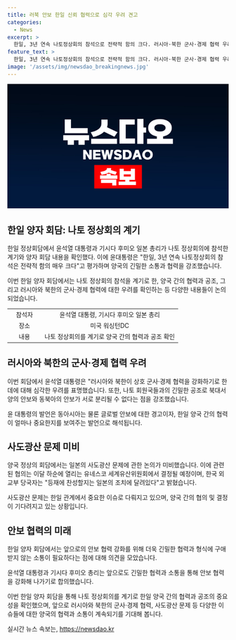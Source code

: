 ```yaml
---
title: 러북 안보 한일 신뢰 협력으로 심각 우려 견고
categories:
  - News
excerpt: >
  한일, 3년 연속 나토정상회의 참석으로 전략적 함의 크다. 러시아·북한 군사·경제 협력 우려 공유, 유엔 안보 결의 위반에 공조 확인. 러북 밀착 협력은 한일 협력 중요성 재확인. 사도광산 미논의, 윤석열 대통령·기시다 후미오 총리 양자회담.
feature_text: >
  한일, 3년 연속 나토정상회의 참석으로 전략적 함의 크다. 러시아·북한 군사·경제 협력 우려 공유, 유엔 안보 결의 위반에 공조 확인. 러북 밀착 협력은 한일 협력 중요성 재확인. 사도광산 미논의, 윤석열 대통령·기시다 후미오 총리 양자회담.
image: '/assets/img/newsdao_breakingnews.jpg'
---
```


<p><img src="/assets/img/newsdao_breakingnews.jpg" alt="firstkoreanews 속보" /></p>

<h2 data-ke-size="size26">한일 양자 회담: 나토 정상회의 계기</h2>

<p>한일 정상회담에서 윤석열 대통령과 기시다 후미오 일본 총리가 나토 정상회의에 참석한 계기와 양자 회담 내용을 확인했다. 이에 윤대통령은 "한일, 3년 연속 나토정상회의 참석은 전략적 함의 매우 크다"고 평가하며 양국의 긴밀한 소통과 협력을 강조했습니다. </p>

<p data-ke-size="size16">이번 한일 양자 회담에서는 나토 정상회의 참석을 계기로 한, 양국 간의 협력과 공조, 그리고 러시아와 북한의 군사·경제 협력에 대한 우려를 확인하는 등 다양한 내용들이 논의되었습니다.</p>

<table class="table_1">
    <tbody>
        <tr>
            <td style="text-align: center; width: 20%;">참석자</td>
            <td style="text-align: center; width: 80%;">윤석열 대통령, 기시다 후미오 일본 총리</td>
        </tr>
        <tr>
            <td style="text-align: center;">장소</td>
            <td style="text-align: center;">미국 워싱턴DC</td>
        </tr>
        <tr>
            <td style="text-align: center;">내용</td>
            <td style="text-align: center;">나토 정상회의를 계기로 양국 간의 협력과 공조 확인</td>
        </tr>
    </tbody>
</table>

<h2 data-ke-size="size26">러시아와 북한의 군사·경제 협력 우려</h2>

<p>이번 회담에서 윤석열 대통령은 "러시아와 북한이 상호 군사·경제 협력을 강화하기로 한 데에 대해 심각한 우려를 표명했습니다. 또한, 나토 회원국들과의 긴밀한 공조로 북대서양의 안보와 동북아의 안보가 서로 분리될 수 없다는 점을 강조했습니다. </p>

<p data-ke-size="size16">윤 대통령의 발언은 동아시아는 물론 글로벌 안보에 대한 경고이자, 한일 양국 간의 협력이 얼마나 중요한지를 보여주는 발언으로 해석됩니다.</p> 

<h2 data-ke-size="size26">사도광산 문제 미비</h2>

<p>양국 정상의 회담에서는 일본의 사도광산 문제에 관한 논의가 미비했습니다. 이에 관련된 협의는 이달 하순에 열리는 유네스코 세계유산위원회에서 결정될 예정이며, 한국 외교부 당국자는 "등재에 찬성할지는 일본의 조치에 달려있다"고 밝혔습니다. </p>

<p data-ke-size="size16">사도광산 문제는 한일 관계에서 중요한 이슈로 다뤄지고 있으며, 양국 간의 협의 및 결정이 기다려지고 있는 상황입니다.</p>

<h2 data-ke-size="size26">안보 협력의 미래</h2>

<p>한일 양자 회담에서는 앞으로의 안보 협력 강화를 위해 더욱 긴밀한 협력과 형식에 구애받지 않는 소통이 필요하다는 점에 대해 의견을 모았습니다. </p>

<p data-ke-size="size16">윤석열 대통령과 기시다 후미오 총리는 앞으로도 긴밀한 협력과 소통을 통해 안보 협력을 강화해 나가기로 합의했습니다.</p>

<p>이번 한일 양자 회담을 통해 나토 정상회의를 계기로 한일 양국 간의 협력과 공조의 중요성을 확인했으며, 앞으로 러시아와 북한의 군사·경제 협력, 사도광산 문제 등 다양한 이슈들에 대한 양국의 협력과 소통이 계속되기를 기대해 봅니다.</p>
실시간 뉴스 속보는, <a href="https://newsdao.kr" rel="dofollow">https://newsdao.kr</a>


